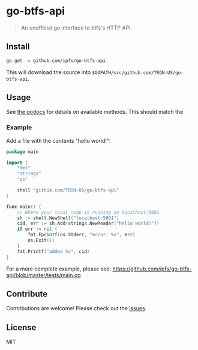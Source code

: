 # go-btfs-api

> An unofficial go interface to btfs's HTTP API

## Install

```sh
go get -u github.com/ipfs/go-btfs-api
```

This will download the source into `$GOPATH/src/github.com/TRON-US/go-btfs-api`.

## Usage

See [the godocs](https://godoc.org/github.com/TRON-US/go-btfs-api) for details on available methods. This should match 
the 

### Example

Add a file with the contents "hello world!":

```go
package main

import (
	"fmt"
	"strings"
	"os"

	shell "github.com/TRON-US/go-btfs-api"
)

func main() {
	// Where your local node is running on localhost:5001
	sh := shell.NewShell("localhost:5001")
	cid, err := sh.Add(strings.NewReader("hello world!"))
	if err != nil {
        fmt.Fprintf(os.Stderr, "error: %s", err)
        os.Exit(1)
	}
    fmt.Printf("added %s", cid)
}
```

For a more complete example, please see: https://github.com/ipfs/go-btfs-api/blob/master/tests/main.go

## Contribute

Contributions are welcome! Please check out the [issues](https://github.com/btfs/go-btfs-api/issues).

## License

MIT
